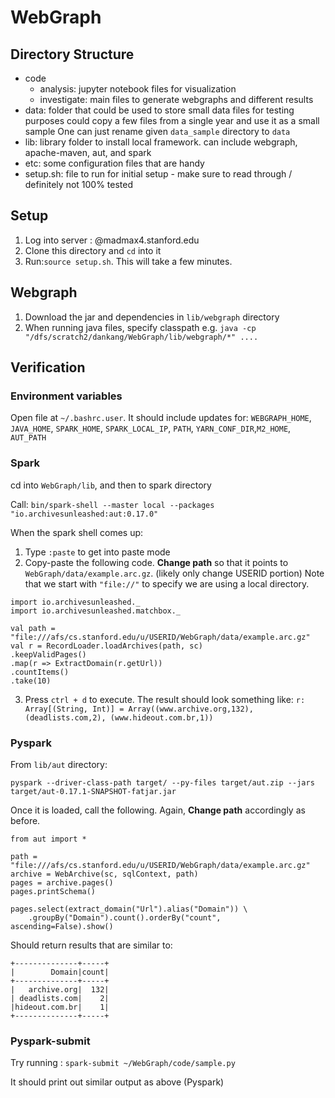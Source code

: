 # WebGraph

## Directory Structure
- code 
    - analysis: jupyter notebook files for visualization
    - investigate: main files to generate webgraphs and different results
- data: folder that could be used to store small data files for testing purposes
        could copy a few files from a single year and use it as a small sample
        One can just rename given `data_sample` directory to `data`
- lib: library folder to install local framework. can include webgraph, apache-maven, aut, and spark    
- etc: some configuration files that are handy
- setup.sh: file to run for initial setup - make sure to read through / definitely not 100% tested


## Setup
1. Log into server : @madmax4.stanford.edu
2. Clone this directory and `cd` into it
3. Run:`source setup.sh`. This will take a few minutes.

## Webgraph
1. Download the jar and dependencies in `lib/webgraph` directory
2. When running java files, specify classpath
e.g. `java -cp "/dfs/scratch2/dankang/WebGraph/lib/webgraph/*" .... `


## Verification
### Environment variables

Open file at `~/.bashrc.user`. It should include updates for:
`WEBGRAPH_HOME`, `JAVA_HOME`, `SPARK_HOME`, `SPARK_LOCAL_IP`, `PATH`, `YARN_CONF_DIR`,`M2_HOME`, `AUT_PATH`

### Spark
cd into `WebGraph/lib`, and then to spark directory

Call: `bin/spark-shell --master local --packages "io.archivesunleashed:aut:0.17.0"`

When the spark shell comes up:

1. Type `:paste` to get into paste mode
2. Copy-paste the following code.
**Change path** so that it points to `WebGraph/data/example.arc.gz`. (likely only change USERID portion)
Note that we start with `"file://"` to specify we are using a local directory.
```
import io.archivesunleashed._
import io.archivesunleashed.matchbox._

val path = "file:///afs/cs.stanford.edu/u/USERID/WebGraph/data/example.arc.gz"
val r = RecordLoader.loadArchives(path, sc)
.keepValidPages()
.map(r => ExtractDomain(r.getUrl))
.countItems()
.take(10)
```
3. Press `ctrl + d` to execute. The result should look something like:
`r: Array[(String, Int)] = Array((www.archive.org,132), (deadlists.com,2), (www.hideout.com.br,1))`

### Pyspark
From `lib/aut` directory:

`pyspark --driver-class-path target/ --py-files target/aut.zip --jars target/aut-0.17.1-SNAPSHOT-fatjar.jar`

Once it is loaded, call the following.
Again, **Change path** accordingly as before.

```
from aut import *

path = "file:///afs/cs.stanford.edu/u/USERID/WebGraph/data/example.arc.gz"
archive = WebArchive(sc, sqlContext, path)
pages = archive.pages()
pages.printSchema()

pages.select(extract_domain("Url").alias("Domain")) \
    .groupBy("Domain").count().orderBy("count", ascending=False).show()
```
Should return results that are similar to:
```
+--------------+-----+
|        Domain|count|
+--------------+-----+
|   archive.org|  132|
| deadlists.com|    2|
|hideout.com.br|    1|
+--------------+-----+
```

### Pyspark-submit
Try running :
`spark-submit ~/WebGraph/code/sample.py`

It should print out similar output as above (Pyspark)


